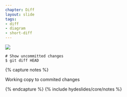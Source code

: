 ```yaml
---
chapter: Diff
layout: slide
tags:
- diff
- diagram
- short-diff
---
```


<img class="diagram" src="assets/diagrams/diff/head.png">

	# Show uncommitted changes
	$ git diff HEAD


{% capture notes %}

Working copy to commited changes

{% endcapture %}
{% include hydeslides/core/notes %}
